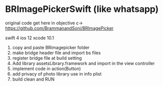 # BRImagePickerSwift (like whatsapp)

original code get here in objective c-> https://github.com/BrammanandSoni/BRImagePicker


swift 4 ios 12 xcode 10.1

 1. copy and paste BRimagepicker folder
 2. make bridge header file and import bs files
 3. register bridge file at build setting
 4. Add library assetsLibrary.framework and import in the view controller
 5. implement code in action(Button)
 6. add privacy of photo library use in info plist
 7. build clean  and RUN

